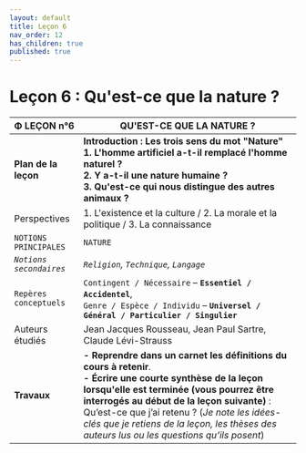 ```yaml
---
layout: default
title: Leçon 6
nav_order: 12
has_children: true
published: true
---
```


# Leçon 6 : Qu'est-ce que la nature ?

| Φ LEÇON n°6             | QU'EST-CE QUE LA NATURE ?                                    |
| ----------------------- | ------------------------------------------------------------ |
| **Plan de la leçon**    | **Introduction : Les trois sens du mot "Nature"<br />1. L'homme artificiel a-t-il remplacé l'homme naturel ?<br />2. Y a-t-il une nature humaine ?<br />3. Qu'est-ce qui nous distingue des autres animaux ?** |
| Perspectives            | 1. L'existence et la culture / 2. La morale et la politique / 3. La connaissance |
| `NOTIONS PRINCIPALES`   | `NATURE`                                                     |
| *`Notions secondaires`* | *`Religion`, `Technique`, `Langage`*                         |
| `Repères conceptuels`   | `Contingent / Nécessaire` – **`Essentiel / Accidentel`**, <br> `Genre / Espèce / Individu` – **`Universel / Général / Particulier / Singulier`** |
| Auteurs étudiés         | Jean Jacques Rousseau, Jean Paul Sartre, Claude Lévi-Strauss |
| **Travaux**             | **- Reprendre dans un carnet les définitions du cours à retenir**. <br />**- Écrire une courte synthèse de la leçon lorsqu'elle est terminée (vous pourrez être interrogés au début de la leçon suivante)** : Qu’est-ce que j’ai retenu ? (*Je note les idées-clés que je retiens de la leçon, les thèses des auteurs lus ou les questions qu’ils posent*) |

